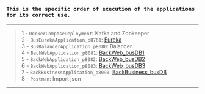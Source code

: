 ### `This is the specific order of execution of the applications for its correct use.`

***
> 1 - `DockerComposeDeployment`: Kafka and Zookeeper  
> 2 - `BusEurekaApplication_p8761`: [Eureka](http://localhost:8761)  
> 3 - `BusBalancerApplication_p8080`: Balancer  
> 4 - `BackWebApplication_p8081`: [BackWeb_busDB1](http://localhost:8081/h2-console)  
> 5 - `BackWebApplication_p8082`: [BackWeb_busDB2](http://localhost:8082/h2-console)  
> 6 - `BackWebApplication_p8083`: [BackWeb_busDB3](http://localhost:8083/h2-console)  
> 7 - `BackBusinessApplication_p8090`: [BackBusiness_busDB](http://localhost:8090/h2-console)  
> 8 - `Postman`: Import json  
***
